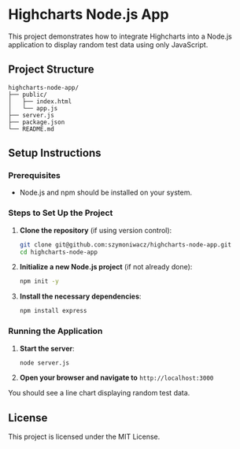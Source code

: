 # Highcharts Node.js App

This project demonstrates how to integrate Highcharts into a Node.js application to display random test data using only JavaScript.

## Project Structure

```
highcharts-node-app/
├── public/
│   ├── index.html
│   └── app.js
├── server.js
├── package.json
└── README.md
```

## Setup Instructions

### Prerequisites

- Node.js and npm should be installed on your system.

### Steps to Set Up the Project

1. **Clone the repository** (if using version control):

   ```bash
   git clone git@github.com:szymoniwacz/highcharts-node-app.git
   cd highcharts-node-app
   ```

2. **Initialize a new Node.js project** (if not already done):

   ```bash
   npm init -y
   ```

3. **Install the necessary dependencies**:

   ```bash
   npm install express
   ```

### Running the Application

1. **Start the server**:

   ```bash
   node server.js
   ```

2. **Open your browser and navigate to** `http://localhost:3000`

You should see a line chart displaying random test data.

## License

This project is licensed under the MIT License.
